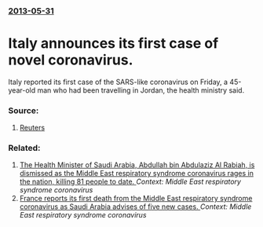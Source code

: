### [2013-05-31](/news/2013/05/31/index.md)

# Italy announces its first case of novel coronavirus. 

Italy reported its first case of the SARS-like coronavirus on Friday, a 45-year-old man who had been travelling in Jordan, the health ministry said.


### Source:

1. [Reuters](http://www.reuters.com/article/2013/05/31/us-coronavirus-italy-idUSBRE94U15M20130531)

### Related:

1. [The Health Minister of Saudi Arabia, Abdullah bin Abdulaziz Al Rabiah, is dismissed as the Middle East respiratory syndrome coronavirus rages in the nation, killing 81 people to date. ](/news/2014/04/22/the-health-minister-of-saudi-arabia-abdullah-bin-abdulaziz-al-rabiah-is-dismissed-as-the-middle-east-respiratory-syndrome-coronavirus-rage.md) _Context: Middle East respiratory syndrome coronavirus_
2. [France reports its first death from the Middle East respiratory syndrome coronavirus as Saudi Arabia advises of five new cases. ](/news/2013/05/28/france-reports-its-first-death-from-the-middle-east-respiratory-syndrome-coronavirus-as-saudi-arabia-advises-of-five-new-cases.md) _Context: Middle East respiratory syndrome coronavirus_
